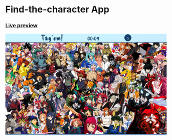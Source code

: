 # Find-the-character App

### [Live preview](https://octavian-sn.github.io/find-the-character/)

![Screen-shot of the app!](./src/assets/screen.png)
